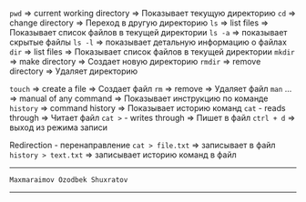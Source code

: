 `pwd`  => current working directory  => Показывает текущую директорию
`cd`   => change directory        => Переход в другую директорию
`ls`   => list files              => Показывает список файлов в текущей директории
    `ls -a`  => показывает скрытые файлы
    `ls -l`  => показывает детальную информацию о файлах
`dir`  => list files              => Показывает список файлов в текущей директории
`mkdir` => make directory         => Создает новую директорию
`rmdir` => remove directory        => Удаляет директорию

`touch` => create a file           => Создает файл
`rm`    => remove                  => Удаляет файл
`man` … => manual of any command   => Показывает инструкцию по команде
`history` => command history       => Показывает историю команд
`cat` - reads through              => Читает файл
`cat >` - writes through           => Пишет в файл
    `ctrl + d`  => выход из режима записи


Redirection - перенаправление
`cat > file.txt`  => записывает в файл
`history > text.txt` => записывает историю команд в файл

_________________________________________________
```
Maxmaraimov Ozodbek Shuxratov
```
_________________________________________________